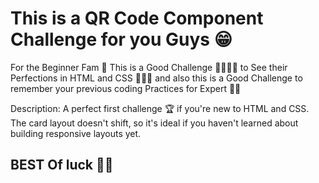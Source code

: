 # This is a QR Code Component Challenge for you Guys 😁

For the Beginner Fam 🐥 This is a Good Challenge 🤜🏻🤛🏻 to See their Perfections in HTML and CSS 👨🏻‍💻 and also this is a Good Challenge to remember your previous coding Practices for Expert 👍🏻

Description: A perfect first challenge 🏆 if you're new to HTML and CSS. The card layout doesn't shift, so it's ideal if you haven't learned about building responsive layouts yet.

## BEST Of luck 👍🏻
